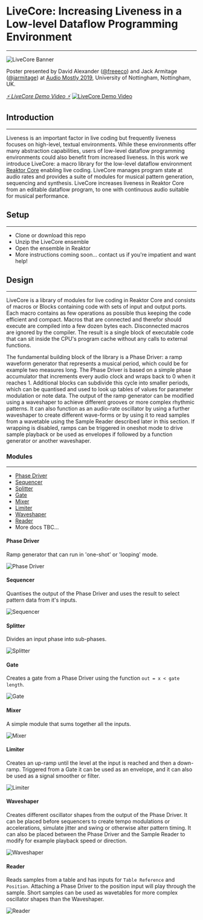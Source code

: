 # LiveCore: Increasing Liveness in a Low-level Dataflow Programming Environment
---

![LiveCore Banner](https://i.imgur.com/tMiYKKs.png)

Poster presented by David Alexander ([@freeeco](https://github.com/freeeco)) and Jack Armitage ([@jarmitage](https://github.com/jarmitage)) at [Audio Mostly 2019](https://audiomostly.com), University of Nottingham, Nottingham, UK.

[_⚡️ LiveCore Demo Video ⚡️_](https://www.youtube.com/watch?v=QydFJKQSA7M)
[![LiveCore Demo Video](https://i.imgur.com/iGckXh6.png)](https://www.youtube.com/watch?v=QydFJKQSA7M)


## Introduction
---

Liveness is an important factor in live coding but frequently liveness focuses on high-level, textual environments.
While these environments offer many abstraction capabilities, users of low-level dataflow programming environments could also benefit from increased liveness.
In this work we introduce LiveCore: a macro library for the low-level dataflow environment [Reaktor Core](https://www.native-instruments.com/fileadmin/ni_media/downloads/manuals/REAKTOR_6_Building_in_Core_English_2015_11.pdf) enabling live coding.
LiveCore manages program state at audio rates and provides a suite of modules for musical pattern generation, sequencing and synthesis.
LiveCore increases liveness in Reaktor Core from an editable dataflow program, to one with continuous audio suitable for musical performance.

## Setup
---

- Clone or download this repo
- Unzip the LiveCore ensemble
- Open the ensemble in Reaktor
- More instructions coming soon... contact us if you're impatient and want help!

## Design
---

LiveCore is a library of modules for live coding in Reaktor Core and consists of macros or Blocks containing code with sets of input and output ports.
Each macro contains as few operations as possible thus keeping the code efficient and compact.
Macros that are connected and therefor should execute are compiled into a few dozen bytes each. Disconnected macros are ignored by the compiler.
The result is a single block of executable code that can sit inside the CPU's program cache without any calls to external functions.

The fundamental building block of the library is a Phase Driver: a ramp waveform generator that represents a musical period, which could be for example two measures long.
The Phase Driver is based on a simple phase accumulator that increments every audio clock and wraps back to 0 when it reaches 1.
Additional blocks can subdivide this cycle into smaller periods, which can be quantised and used to look up tables of values for parameter modulation or note data. 
The output of the ramp generator can be modified using a waveshaper to achieve different grooves or more complex rhythmic patterns.
It can also function as an audio-rate oscillator by using a further waveshaper to create different wave-forms or by using it to read samples from a wavetable using the Sample Reader described later in this section.
If wrapping is disabled, ramps can be triggered in oneshot mode to drive sample playback or be used as envelopes if followed by a function generator or another waveshaper.

### Modules
---

- [Phase Driver](#phase-driver)
- [Sequencer](#sequencer)
- [Splitter](#splitter)
- [Gate](#gate)
- [Mixer](#mixer)
- [Limiter](#limiter)
- [Waveshaper](#waveshaper)
- [Reader](#reader)
- More docs TBC...

#### Phase Driver

Ramp generator that can run in 'one-shot' or 'looping' mode.

![Phase Driver](https://i.imgur.com/55xRAVY.png)

#### Sequencer

Quantises the output of the Phase Driver and uses the result to select pattern data from it's inputs.

![Sequencer](https://i.imgur.com/cJZeVMz.png)

#### Splitter

Divides an input phase into sub-phases.

![Splitter](https://i.imgur.com/8dODKH6.png)

#### Gate

Creates a gate from a Phase Driver using the function `out = x < gate length`.

![Gate](https://i.imgur.com/FD8675k.png)

#### Mixer

A simple module that sums together all the inputs.

![Mixer](https://i.imgur.com/R41SWi4.png)

#### Limiter

Creates an up-ramp until the level at the input is reached and then a down-ramp.
Triggered from a Gate it can be used as an envelope, and 
it can also be used as a signal smoother or filter.

![Limiter](https://i.imgur.com/AQF9i72.png)

#### Waveshaper

Creates different oscillator shapes from the output of the Phase Driver. 
It can be placed before sequencers to create tempo modulations or accelerations, simulate jitter and swing or otherwise alter pattern timing.
It can also be placed between the Phase Driver and the Sample Reader to modify for example playback speed or direction.

![Waveshaper](https://i.imgur.com/7EINPD3.png)

#### Reader

Reads samples from a table and has inputs for `Table Reference` and `Position`. 
Attaching a Phase Driver to the position input will play through the sample.
Short samples can be used as wavetables for more complex oscillator shapes than the Waveshaper.

![Reader](https://i.imgur.com/ragtr1r.png)
